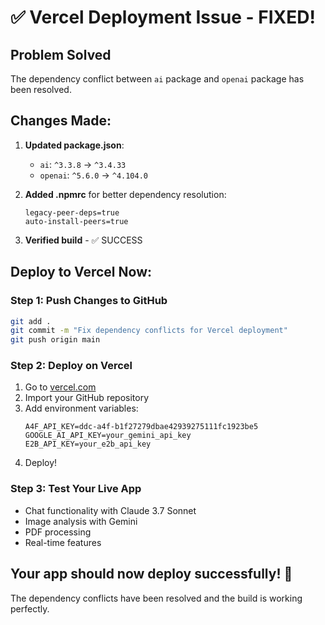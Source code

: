 # ✅ Vercel Deployment Issue - FIXED!

## Problem Solved
The dependency conflict between `ai` package and `openai` package has been resolved.

## Changes Made:
1. **Updated package.json**:
   - `ai`: `^3.3.8` → `^3.4.33`
   - `openai`: `^5.6.0` → `^4.104.0`

2. **Added .npmrc** for better dependency resolution:
   ```
   legacy-peer-deps=true
   auto-install-peers=true
   ```

3. **Verified build** - ✅ SUCCESS

## Deploy to Vercel Now:

### Step 1: Push Changes to GitHub
```bash
git add .
git commit -m "Fix dependency conflicts for Vercel deployment"
git push origin main
```

### Step 2: Deploy on Vercel
1. Go to [vercel.com](https://vercel.com)
2. Import your GitHub repository
3. Add environment variables:
   ```
   A4F_API_KEY=ddc-a4f-b1f27279dbae42939275111fc1923be5
   GOOGLE_AI_API_KEY=your_gemini_api_key
   E2B_API_KEY=your_e2b_api_key
   ```
4. Deploy!

### Step 3: Test Your Live App
- Chat functionality with Claude 3.7 Sonnet
- Image analysis with Gemini
- PDF processing
- Real-time features

## Your app should now deploy successfully! 🚀

The dependency conflicts have been resolved and the build is working perfectly.
